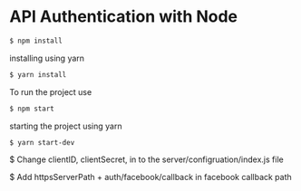 # API Authentication with Node 

```bash
$ npm install
```
installing using yarn
```bash
$ yarn install
```
To run the project use
```bash
$ npm start
```
starting the project using yarn
```bash
$ yarn start-dev
```
$ Change clientID, clientSecret, in to the server/configruation/index.js file

$ Add httpsServerPath + auth/facebook/callback in facebook callback path 



